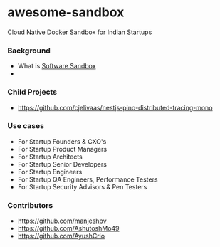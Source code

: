 # awesome-sandbox
Cloud Native Docker Sandbox for Indian Startups


### Background
- What is [Software Sandbox](https://www.techopedia.com/definition/27681/sandbox-software-testing)
- 

### Child Projects
- https://github.com/cjelivaas/nestjs-pino-distributed-tracing-mono

### Use cases
- For Startup Founders & CXO's
- For Startup Product Managers
- For Startup Architects
- For Startup Senior Developers
- For Startup Engineers
- For Startup QA Engineers, Performance Testers
- For Startup Security Advisors & Pen Testers


### Contributors
- https://github.com/manjeshpv
- https://github.com/AshutoshMo49
- https://github.com/AyushCrio
